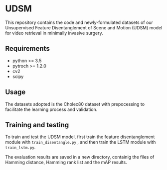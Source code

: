 # UDSM

This repository contains the code and newly-formulated datasets of our Unsupervised Feature Disentanglement of Scene and Motion (UDSM) model for video retrieval in minimally invasive surgery.

## Requirements

- python >= 3.5
- pytroch >= 1.2.0
- cv2
- scipy

## Usage

The datasets adopted is the Cholec80 dataset with prepocessing to facilitate the learning process and validation.

## Training and testing

To train and test the UDSM model, first train the feature disentanglement module with `train_disentangle.py` , and then train the LSTM module with `train_lstm.py`.

The evaluation results are saved in a new directory, containig the files of Hamming distance, Hamming rank list and the mAP results. 

